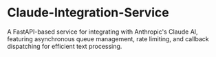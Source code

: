 # Claude-Integration-Service
A FastAPI-based service for integrating with Anthropic's Claude AI, featuring asynchronous queue management, rate limiting, and callback dispatching for efficient text processing.
